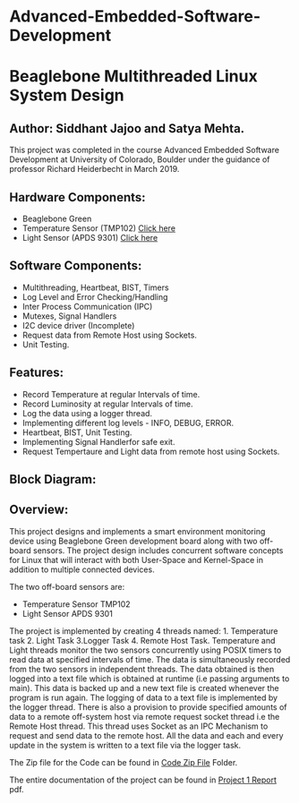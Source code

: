 # Advanced-Embedded-Software-Development

# Beaglebone Multithreaded Linux System Design

## Author: Siddhant Jajoo and Satya Mehta.

This project was completed in the course Advanced Embedded Software Development at University of Colorado, Boulder under the guidance of professor Richard Heiderbecht in March 2019.


## Hardware Components:
- Beaglebone Green
- Temperature Sensor (TMP102) [Click here](https://www.sparkfun.com/products/13314)
- Light Sensor (APDS 9301) [Click here](https://www.broadcom.com/products/optical-sensors/ambient-light-photo-sensors/apds-9301)

## Software Components:
- Multithreading, Heartbeat, BIST, Timers
- Log Level and Error Checking/Handling
- Inter Process Communication (IPC)
- Mutexes, Signal Handlers
- I2C device driver (Incomplete)
- Request data from Remote Host using Sockets.
- Unit Testing.

## Features:
- Record Temperature at regular Intervals of time.
- Record Luminosity at regular Intervals of time.
- Log the data using a logger thread.
- Implementing different log levels - INFO, DEBUG, ERROR.
- Heartbeat, BIST, Unit Testing.
- Implementing Signal Handlerfor safe exit.
- Request Tempertaure and Light data from remote host using Sockets.

## Block Diagram:

## Overview:
This project designs and implements a smart environment monitoring device using Beaglebone Green development board along with two off-board sensors. The project design includes concurrent software concepts for Linux that will interact with both User-Space and Kernel-Space in addition to multiple connected devices.

The two off-board sensors are:
- Temperature Sensor TMP102
- Light Sensor APDS 9301

The project is implemented by creating 4 threads named: 1. Temperature task 2. Light Task 3.Logger Task 4. Remote Host Task. Temperature and Light threads monitor the two sensors concurrently using POSIX timers to read data at specified intervals of time. The data is simultaneously recorded from the two sensors in independent threads. The data obtained is then logged into a text file which is obtained at runtime (i.e passing arguments to main). This data is backed up and a new text file is created whenever the program is run again. The logging of data to a text file is implemented by the logger thread. There is also a provision to provide specified amounts of data to a remote off-system host via remote request socket thread i.e the Remote Host thread. This thread uses Socket as an IPC Mechanism to request and send data to the remote host. All the data and each and every update in the system is written to a text file via the logger task.

The Zip file for the Code can be found in [Code Zip File](https://github.com/jajoosiddhant/Advanced-Embedded-Software-Development-AESD/tree/master/Beaglebone%20Multithreaded%20Linux%20System%20Design%20(Project%201)/Code%20Zip%20File) Folder.

The entire documentation of the project can be found in [Project 1 Report](https://github.com/jajoosiddhant/Advanced-Embedded-Software-Development-AESD/blob/master/Beaglebone%20Multithreaded%20Linux%20System%20Design%20(Project%201)/Project%201%20Report.pdf) pdf.
